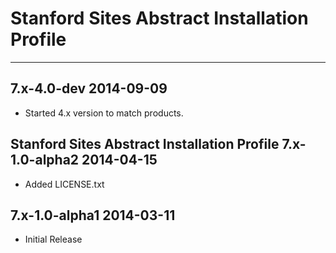# Stanford Sites Abstract Installation Profile
---------------------------------------------------

7.x-4.0-dev 2014-09-09
-----------------------------------------------------------------------
- Started 4.x version to match products.

Stanford Sites Abstract Installation Profile 7.x-1.0-alpha2  2014-04-15
-----------------------------------------------------------------------
- Added LICENSE.txt

7.x-1.0-alpha1  2014-03-11
---------------------------------------------------
- Initial Release
